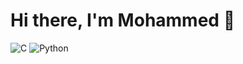 # Hi there, I'm Mohammed 👋

<!-- <img align="left" width="47%" src="https://github-readme-stats.vercel.app/api?username=SolarisCode&show_icons=true&theme=dark&PAT_1" /> -->

<!-- <img align="left" width="47%" src="https://github-readme-stats.vercel.app/api/top-langs/?username=SolarisCode&layout=compact&PAT_1" /> -->

![C](https://img.shields.io/badge/c-%2300599C.svg?style=for-the-badge&logo=c&logoColor=white)
![Python](https://img.shields.io/badge/python-3670A0?style=for-the-badge&logo=python&logoColor=ffdd54)
